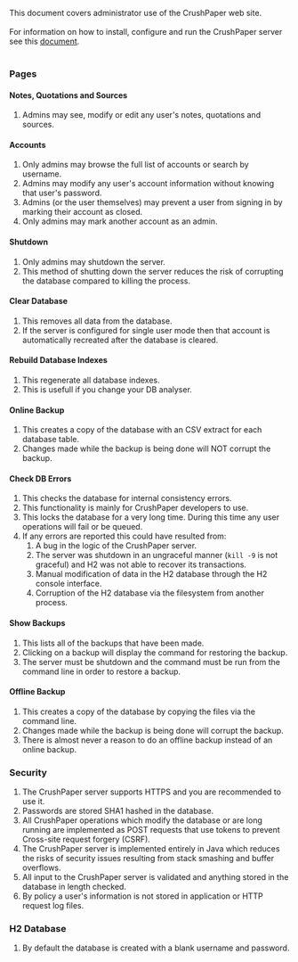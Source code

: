 <!---
Copyright 2015 CrushPaper.com.

This file is part of CrushPaper.

CrushPaper is free software: you can redistribute it and/or modify
it under the terms of version 3 of the GNU Affero General Public
License as published by the Free Software Foundation.

CrushPaper is distributed in the hope that it will be useful,
but WITHOUT ANY WARRANTY; without even the implied warranty of
MERCHANTABILITY or FITNESS FOR A PARTICULAR PURPOSE.  See the
GNU Affero General Public License for more details.

You should have received a copy of the GNU Affero General Public License
along with CrushPaper.  If not, see <http://www.gnu.org/licenses/>.
--->
This document covers administrator use of the CrushPaper web site.
<br><br>
For information on how to install, configure and run the CrushPaper server see this <a onclick="newPaneForLink(event, 'Help', 'help'); return false;" href="/doc/Build,-Install,-Configure-and-Run.md">document</a>.
<br><br>

### Pages
#### Notes, Quotations and Sources
1. Admins may see, modify or edit any user's notes, quotations and sources.  

#### Accounts
1. Only admins may browse the full list of accounts or search by username.
1. Admins may modify any user's account information without knowing that user's password.
1. Admins (or the user themselves) may prevent a user from signing in by marking their account as closed.
1. Only admins may mark another account as an admin.

#### Shutdown
1. Only admins may shutdown the server.
1. This method of shutting down the server reduces the risk of corrupting the database compared to killing the process.

#### Clear Database
1. This removes all data from the database.
1. If the server is configured for single user mode then that account is automatically recreated after the database is cleared.

#### Rebuild Database Indexes
1. This regenerate all database indexes.
1. This is usefull if you change your DB analyser.

#### Online Backup
1. This creates a copy of the database with an CSV extract for each database table.
1. Changes made while the backup is being done will NOT corrupt the backup.

#### Check DB Errors
1. This checks the database for internal consistency errors.
1. This functionality is mainly for CrushPaper developers to use.
1. This locks the database for a very long time. During this time any user operations will fail or be queued.
1. If any errors are reported this could have resulted from:
    1. A bug in the logic of the CrushPaper server.
    1. The server was shutdown in an ungraceful manner (`kill -9` is not graceful) and H2 was not able to recover its transactions.
    1. Manual modification of data in the H2 database through the H2 console interface.
    1. Corruption of the H2 database via the filesystem from another process.

#### Show Backups
1. This lists all of the backups that have been made.
1. Clicking on a backup will display the command for restoring the backup.
1. The server must be shutdown and the command must be run from the command line in order to restore a backup.

#### Offline Backup
1. This creates a copy of the database by copying the files via the command line.
1. Changes made while the backup is being done will corrupt the backup.
1. There is almost never a reason to do an offline backup instead of an online backup.

### Security
1. The CrushPaper server supports HTTPS and you are recommended to use it.
1. Passwords are stored SHA1 hashed in the database.  
1. All CrushPaper operations which modify the database or are long running are implemented as POST requests that use tokens to prevent Cross-site request forgery (CSRF).
1. The CrushPaper server is implemented entirely in Java which reduces the risks of security issues resulting from stack smashing and buffer overflows.
1. All input to the CrushPaper server is validated and anything stored in the database in length checked.
1. By policy a user's information is not stored in application or HTTP request log files. 

### H2 Database
1. By default the database is created with a blank username and password.
